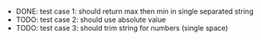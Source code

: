 - DONE: test case 1: should return max then min in single separated string
- TODO: test case 2: should use absolute value
- TODO: test case 3: should trim string for numbers (single space)